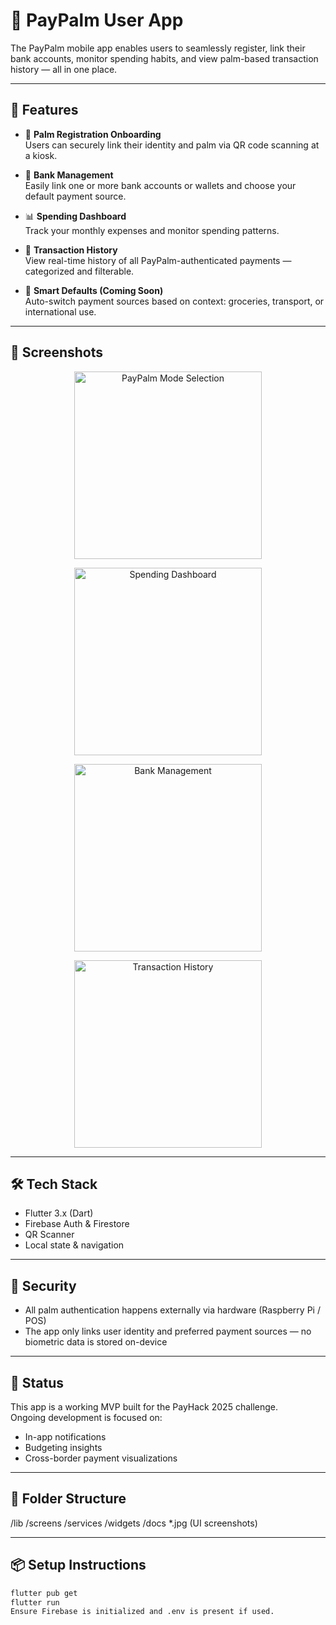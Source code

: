 # 📱 PayPalm User App

The PayPalm mobile app enables users to seamlessly register, link their bank accounts, monitor spending habits, and view palm-based transaction history — all in one place.

---

## 🌟 Features

- 🔐 **Palm Registration Onboarding**  
  Users can securely link their identity and palm via QR code scanning at a kiosk.

- 🏦 **Bank Management**  
  Easily link one or more bank accounts or wallets and choose your default payment source.

- 📊 **Spending Dashboard**  
  Track your monthly expenses and monitor spending patterns.

- 🧾 **Transaction History**  
  View real-time history of all PayPalm-authenticated payments — categorized and filterable.

- 🧠 **Smart Defaults (Coming Soon)**  
  Auto-switch payment sources based on context: groceries, transport, or international use.

---

## 📸 Screenshots

<p align="center">
  <img src="docs/Paypalm_Mode.jpg" alt="PayPalm Mode Selection" width="300"/>
</p>
<p align="center">
  <img src="docs/spending_dashboard.jpg" alt="Spending Dashboard" width="300"/>
</p>
<p align="center">
  <img src="docs/bank_management.jpg" alt="Bank Management" width="300"/>
</p>
<p align="center">
  <img src="docs/transaction_history.jpg" alt="Transaction History" width="300"/>
</p>

---

## 🛠️ Tech Stack

- Flutter 3.x (Dart)
- Firebase Auth & Firestore
- QR Scanner
- Local state & navigation

---

## 🔐 Security

- All palm authentication happens externally via hardware (Raspberry Pi / POS)
- The app only links user identity and preferred payment sources — no biometric data is stored on-device

---

## 🧪 Status

This app is a working MVP built for the PayHack 2025 challenge.  
Ongoing development is focused on:
- In-app notifications
- Budgeting insights
- Cross-border payment visualizations

---

## 📁 Folder Structure

/lib
/screens
/services
/widgets
/docs
*.jpg (UI screenshots)


---

## 📦 Setup Instructions

```bash
flutter pub get
flutter run
Ensure Firebase is initialized and .env is present if used.

